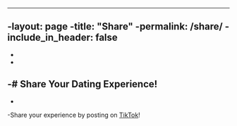 ----
-layout: page
-title: "Share"
-permalink: /share/
-include_in_header: false
----
-
-
-# Share Your Dating Experience!
-
-
-Share your experience by posting on [TikTok](https://postiz.qtpi.app/launches)!
